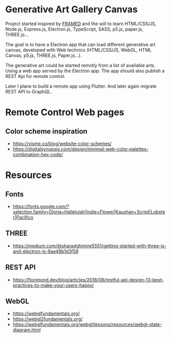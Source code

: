 # Generative Art Gallery Canvas

Project started inspired by [FRAMED](https://frm.fm/) and the will to learn HTML/CSS/JS, Node.js, Express.js, Electron.js, TypeScript, SASS, p5.js, paper.js, THREE.js...
 
The goal is to have a Electron app that can load different generative art canvas, developed with Web technics (HTML/CSS/JS, WebGL, HTML Canvas, p5.js, THREE.js, Paper.js...).

The generative art could be started remotly from a list of available arts. Using a web app served by the Electron app. The app should also publish a REST Api for remote control.

Later I plane to build a remote app using Flutter.
And later again migrate REST API to GraphQL.

# Remote Control Web pages

## Color scheme inspiration
* https://visme.co/blog/website-color-schemes/
* https://digitalsynopsis.com/design/minimal-web-color-palettes-combination-hex-code/
  

# Resources
## Fonts
* https://fonts.google.com/?selection.family=Gloria+Hallelujah|Indie+Flower|Kaushan+Script|Lobster|Pacifico

## THREE
* https://medium.com/@sharadghimire5551/getting-started-with-three-js-and-electron-js-9ae49b1d3f59

## REST API
* https://florimond.dev/blog/articles/2018/08/restful-api-design-13-best-practices-to-make-your-users-happy/

## WebGL

* https://webglfundamentals.org/
* https://webgl2fundamentals.org/
* https://webglfundamentals.org/webgl/lessons/resources/webgl-state-diagram.html

